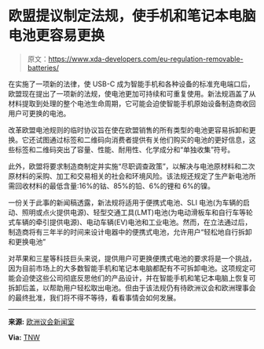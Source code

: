 # 欧盟提议制定法规，使手机和笔记本电脑电池更容易更换

> 原文：<https://www.xda-developers.com/eu-regulation-removable-batteries/>

在实施了一项新的法律，使 USB-C 成为智能手机和各种设备的标准充电端口后，欧盟现在提出了一项新的法规，使电池更加可持续和可重复使用。新法规涵盖了从材料提取到处理的整个电池生命周期，它可能会迫使智能手机原始设备制造商收回用户可更换的电池。

改革欧盟电池规则的临时协议旨在使在欧盟销售的所有类型的电池更容易拆卸和更换。它还试图通过标签和二维码向消费者提供有关他们购买的电池的更好信息，这些标签和二维码突出了容量、性能、耐用性、化学成分和“单独收集”符号。

此外，欧盟将要求制造商制定并实施“尽职调查政策”，以解决与电池原材料和二次原材料的采购、加工和交易相关的社会和环境风险。该法规还规定了生产新电池所需回收材料的最低含量:16%的钴、85%的铅、6%的锂和 6%的镍。

一份关于此事的新闻稿透露，新法规将适用于便携式电池、SLI 电池(为车辆的启动、照明或点火提供电源)、轻型交通工具(LMT)电池(为电动滑板车和自行车等轮式车辆的牵引提供电源)、电动车辆(EV)电池和工业电池。然而，在立法通过后，制造商将有三年半的时间来设计电器中的便携式电池，允许用户“轻松地自行拆卸和更换电池”

对苹果和三星等科技巨头来说，提供用户可更换便携式电池的要求将是一个挑战，因为目前市场上的大多数智能手机和笔记本电脑都配有不可拆卸电池。这项规定可能会迫使这些公司彻底反思他们的产品设计，并在智能手机和笔记本电脑上恢复可拆卸后盖，以帮助用户轻松取出电池。但由于该法规仍有待欧洲议会和欧洲理事会的最终批准，我们将不得不等待，看看事情会如何发展。

* * *

**来源:** [欧洲议会新闻室](https://www.europarl.europa.eu/news/en/press-room/20221205IPR60614/batteries-deal-on-new-eu-rules-for-design-production-and-waste-treatment)

**Via:** [TNW](https://thenextweb.com/news/new-eu-battery-regulations-spell-trouble-for-manufacturers-tech-giants)